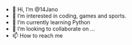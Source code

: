 - 👋 Hi, I’m @14Jano
- 👀 I’m interested in coding, games and sports.
- 🌱 I’m currently learning Python
- 💞️ I’m looking to collaborate on ...
- 📫 How to reach me 

<!---
14Jano/14Jano is a ✨ special ✨ repository because its `README.md` (this file) appears on your GitHub profile.
You can click the Preview link to take a look at your changes.
--->
